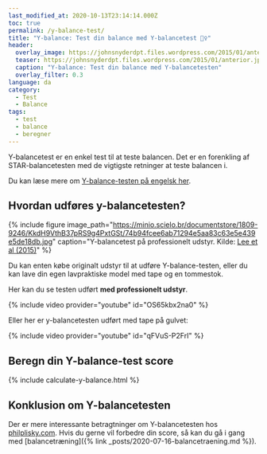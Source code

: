 ```yaml
---
last_modified_at: 2020-10-13T23:14:14.000Z
toc: true
permalink: /y-balance-test/
title: "Y-balance: Test din balance med Y-balancetest 🤹‍♀️"
header:
  overlay_image: https://johnsnyderdpt.files.wordpress.com/2015/01/anterior.jpg?w=1440
  teaser: https://johnsnyderdpt.files.wordpress.com/2015/01/anterior.jpg?w=1440
  caption: "Y-balance: Test din balance med Y-balancetesten"
  overlay_filter: 0.3
language: da
category:
  - Test
  - Balance
tags:
  - test
  - balance
  - beregner
---
```


Y-balancetest er en enkel test til at teste balancen. Det er en forenkling af STAR-balancetesten med de vigtigste retninger at teste balancen i.

Du kan læse mere om [Y-balance-testen på engelsk her](https://www.scienceforsport.com/y-balance-test/).

## Hvordan udføres y-balancetesten?

{% include figure image_path="https://minio.scielo.br/documentstore/1809-9246/KkdH9VthB37pRS9g4PxtGSt/74b94fcee6ab71294e5aa83c63e5e439e5de18db.jpg" caption="Y-balancetest på professionelt udstyr. Kilde: [Lee et al (2015)](https://www.scielo.br/scielo.php?script=sci_arttext&pid=S1413-35552015000300227)" %}

Du kan enten købe originalt udstyr til at udføre Y-balance-testen, eller du kan lave din egen lavpraktiske model med tape og en tommestok.

Her kan du se testen udført **med professionelt udstyr**.

{% include video provider="youtube" id="OS65kbx2na0" %}

Eller her er y-balancetesten udført med tape på gulvet:

{% include video provider="youtube" id="qFVuS-P2FrI" %}

## Beregn din Y-balance-test score

{% include calculate-y-balance.html %}

## Konklusion om Y-balancetesten

Der er mere interessante betragtninger om Y-balancetesten hos [philplisky.com](https://philplisky.com/). Hvis du gerne vil forbedre din score, så kan du gå i gang med [balancetræning]({% link _posts/2020-07-16-balancetraening.md %}).

